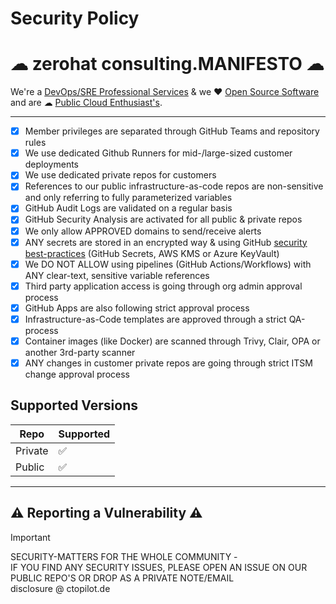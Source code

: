 # Security Policy


# ☁ zerohat consulting.MANIFESTO ☁
We're a [DevOps/SRE Professional Services](https://ctopilot.de) & we ❤️  [Open Source Software](https://github.com/) and are ☁ [Public Cloud Enthusiast's](https://ctopilot.de).


---

- [x] Member privileges are separated through GitHub Teams and repository rules
- [x] We use dedicated Github Runners for mid-/large-sized customer deployments
- [x] We use dedicated private repos for customers
- [x] References to our public infrastructure-as-code repos are non-sensitive and only referring to fully parameterized variables
- [x] GitHub Audit Logs are validated on a regular basis
- [x] GitHub Security Analysis are activated for all public & private repos
- [x] We only allow APPROVED domains to send/receive alerts
- [x] ANY secrets are stored in an encrypted way & using GitHub [security best-practices](https://docs.github.com/en/actions/security-guides/security-hardening-for-github-actions) (GitHub Secrets, AWS KMS or Azure KeyVault)
- [x] We DO NOT ALLOW using pipelines (GitHub Actions/Workflows) with ANY clear-text, sensitive variable references
- [x] Third party application access is going through org admin approval process
- [x] GitHub Apps are also following strict approval process
- [x] Infrastructure-as-Code templates are approved through a strict QA-process 
- [x] Container images (like Docker) are scanned through Trivy, Clair, OPA or another 3rd-party scanner
- [x] ANY changes in customer private repos are going through strict ITSM change approval process

## Supported Versions

| Repo | Supported          |
| ------- | ------------------ |
| Private   | :white_check_mark: |          |
| Public   | :white_check_mark: |

---

## :warning: Reporting a Vulnerability :warning:

> [!IMPORTANT]  
> SECURITY-MATTERS FOR THE WHOLE COMMUNITY - \
> IF YOU FIND ANY SECURITY ISSUES, PLEASE OPEN AN ISSUE ON OUR PUBLIC REPO'S OR DROP AS A PRIVATE NOTE/EMAIL \
> disclosure @ ctopilot.de

